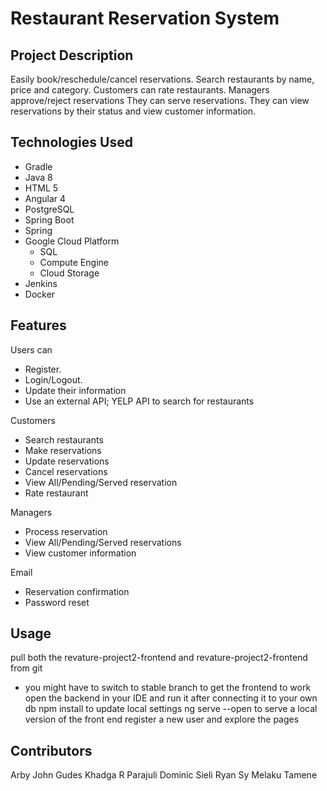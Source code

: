 # Restaurant Reservation System

## Project Description

Easily book/reschedule/cancel reservations. Search restaurants by name, price and category. Customers can rate restaurants. Managers approve/reject reservations They can serve reservations. They can view reservations by their status and view customer information.

## Technologies Used

- Gradle
- Java 8
- HTML 5
- Angular 4
- PostgreSQL
- Spring Boot
- Spring
- Google Cloud Platform
    - SQL
    - Compute Engine
    - Cloud Storage
- Jenkins
- Docker

## Features

Users can
-	Register.
-	Login/Logout.
-	Update their information
-	Use an external API; YELP API to search for restaurants

Customers
-	Search restaurants
-	Make reservations
-	Update reservations
-	Cancel reservations
-	View All/Pending/Served reservation
-	Rate restaurant 

Managers
-	Process reservation
-	View All/Pending/Served reservations
-	View customer information

Email
-	Reservation confirmation
-	Password reset

## Usage

pull both the revature-project2-frontend and revature-project2-frontend from git
  - you might have to switch to stable branch to get the frontend to work
open the backend in your IDE and run it after connecting it to your own db
npm install to update local settings
ng serve --open to serve a local version of the front end
register a new user and explore the pages

## Contributors

Arby John Gudes
Khadga R Parajuli
Dominic Sieli
Ryan Sy
Melaku Tamene

